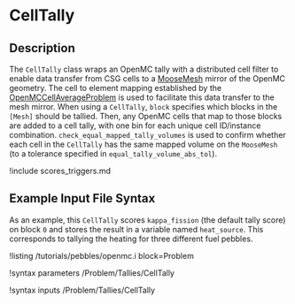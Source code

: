 # CellTally

## Description

The `CellTally` class wraps an OpenMC tally with a distributed cell filter to enable data transfer
from CSG cells to a [MooseMesh](MooseMesh.md) mirror
of the OpenMC geometry. The cell to element mapping established by the [OpenMCCellAverageProblem](OpenMCCellAverageProblem.md)
is used to facilitate this data transfer to the mesh mirror. When using a `CellTally`, `block`
specifies which blocks in the `[Mesh]` should be tallied. Then, any OpenMC cells that map to those
blocks are added to a cell tally, with one bin for each unique cell ID/instance combination.
`check_equal_mapped_tally_volumes` is used to confirm whether each cell in the `CellTally` has the
same mapped volume on the `MooseMesh` (to a tolerance specified in `equal_tally_volume_abs_tol`).

!include scores_triggers.md

## Example Input File Syntax

As an example, this `CellTally` scores `kappa_fission` (the default tally score) on block `0` and stores
the result in a variable named `heat_source`. This corresponds to tallying the heating for three different
fuel pebbles.

!listing /tutorials/pebbles/openmc.i
  block=Problem

!syntax parameters /Problem/Tallies/CellTally

!syntax inputs /Problem/Tallies/CellTally
